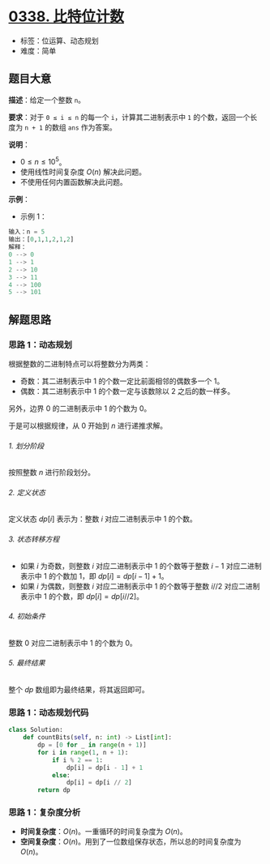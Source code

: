 # [0338. 比特位计数](https://leetcode.cn/problems/counting-bits/)

- 标签：位运算、动态规划
- 难度：简单

## 题目大意

**描述**：给定一个整数 `n`。

**要求**：对于 `0 ≤ i ≤ n` 的每一个 `i`，计算其二进制表示中 `1` 的个数，返回一个长度为 `n + 1` 的数组 `ans` 作为答案。

**说明**：

- $0 \le n \le 10^5$。
- 使用线性时间复杂度 $O(n)$ 解决此问题。
- 不使用任何内置函数解决此问题。

**示例**：

- 示例 1：

```python
输入：n = 5
输出：[0,1,1,2,1,2]
解释：
0 --> 0
1 --> 1
2 --> 10
3 --> 11
4 --> 100
5 --> 101
```

## 解题思路

### 思路 1：动态规划

根据整数的二进制特点可以将整数分为两类：

- 奇数：其二进制表示中 $1$ 的个数一定比前面相邻的偶数多一个 $1$。
- 偶数：其二进制表示中 $1$ 的个数一定与该数除以 $2$ 之后的数一样多。

另外，边界 $0$ 的二进制表示中 $1$ 的个数为 $0$。

于是可以根据规律，从 $0$ 开始到 $n$ 进行递推求解。

###### 1. 划分阶段

按照整数 $n$ 进行阶段划分。

###### 2. 定义状态

定义状态 $dp[i]$ 表示为：整数 $i$ 对应二进制表示中 $1$ 的个数。

###### 3. 状态转移方程

- 如果 $i$ 为奇数，则整数 $i$ 对应二进制表示中 $1$ 的个数等于整数 $i - 1$ 对应二进制表示中 $1$ 的个数加 $1$，即 $dp[i] = dp[i - 1] + 1$。
- 如果 $i$ 为偶数，则整数 $i$ 对应二进制表示中 $1$ 的个数等于整数 $i // 2$ 对应二进制表示中 $1$ 的个数，即 $dp[i] = dp[i // 2]$。

###### 4. 初始条件

整数 $0$ 对应二进制表示中 $1$ 的个数为 $0$。

###### 5. 最终结果

整个 $dp$ 数组即为最终结果，将其返回即可。

### 思路 1：动态规划代码

```python
class Solution:
    def countBits(self, n: int) -> List[int]:
        dp = [0 for _ in range(n + 1)]
        for i in range(1, n + 1):
            if i % 2 == 1:
                dp[i] = dp[i - 1] + 1
            else:
                dp[i] = dp[i // 2]
        return dp
```

### 思路 1：复杂度分析

- **时间复杂度**：$O(n)$。一重循环的时间复杂度为 $O(n)$。
- **空间复杂度**：$O(n)$。用到了一位数组保存状态，所以总的时间复杂度为 $O(n)$。

